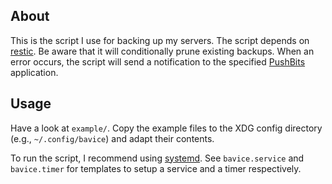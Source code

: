 ## About

This is the script I use for backing up my servers.
The script depends on [restic](https://restic.net/).
Be aware that it will conditionally prune existing backups.
When an error occurs, the script will send a notification to the specified [PushBits](https://www.pushbits.io/) application.

## Usage

Have a look at `example/`.
Copy the example files to the XDG config directory (e.g., `~/.config/bavice`) and adapt their contents.

To run the script, I recommend using [systemd](https://freedesktop.org/wiki/Software/systemd/).
See `bavice.service` and `bavice.timer` for templates to setup a service and a timer respectively.
